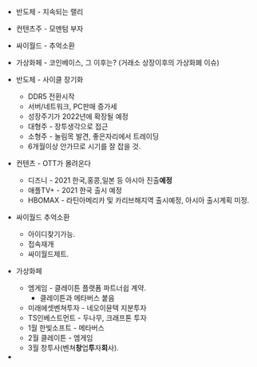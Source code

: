 * 반도체 - 지속되는 랠리

* 컨텐츠주 - 모멘텀 부자

* 싸이월드 - 추억소환

* 가상화페 - 코인베이스, 그 이후는? (거래소 상장이후의 가상화폐 이슈)

  

* 반도체 - 사이클 장기화

  * DDR5 전환시작
  * 서버/네트워크, PC판매 증가세
  * 성장주기가 2022년에 확장될 예정
  * 대형주 - 장투생각으로 접근
  * 소형주 - 눌림목 발견, 좋은자리에서 트레이딩
  * 6개월이상 안가므로 시기를 잘 잡을 것.

* 컨텐츠 - OTT가 몰려온다

  * 디즈니 - 2021 한국,홍콩,일본 등 아시아 진출**예정**
  * 애플TV+ - 2021 한국 출시 예정
  * HBOMAX - 라틴아메리카 및 카리브해지역 출시예정, 아시아 출시계획 미정.

* 싸이월드 추억소환
  * 아이디찾기가능.
  * 접속재개
  * 싸이월드제트.
* 가상화페
  * 엠게임 - 클레이튼 플랫폼 파트너쉽 계약.
    * 클레이튼과 메타버스 붙음
  * 미래에셋벤쳐투자 - 네오이뮨텍 지분투자
  * TS인베스트먼트 - 두나무, 크래프톤 투자
  * 1월 한빛소프트 - 메타버스
  * 2월 클레이튼 - 엠게임
  * 3월 창투사(벤쳐**창**업**투**자**회**사).
* 